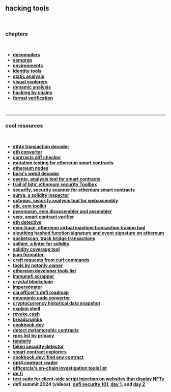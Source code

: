 ## hacking tools

<br>

### chapters

<br>

* **[decompilers](decompilers)**
* **[semgrep](semgrep)**
* **[environments](environments)**
* **[identity tools](identity_tools)**
* **[static analysis](static_analysis)**
* **[visual explorers](visual_explorers)**
* **[dynamic analysis](dynamic_analysis)**
* **[hacking by chains](hacking_by_chains)**
* **[formal verification](formal_verification)**


<br>

----

### cool resources

<br>

* **[ethtx transaction decoder](https://ethtx.info/)**
* **[eth converter](https://eth-converter.com/)**
* **[contracts diff checker](https://etherscan.io/contractdiffchecker)**
* **[mutation testing for ethereum smart contracts](https://github.com/JoranHonig/vertigo)**
* **[ethereum nodes](https://ethereumnodes.com/)**
* **[burp's web3 decoder](https://github.com/nccgroup/web3-decoder)**
* **[oyente, analysis tool for smart contracts](https://github.com/enzymefinance/oyente)**
* **[trail of bits' ethereum security Toolbox](https://github.com/trailofbits/eth-security-toolbox)**
* **[securify, security scanner for ethereum smart contracts](https://github.com/eth-sri/securify2)**
* **[surya, a solidity inspector](https://github.com/ConsenSys/surya)**
* **[octopus, security analysis tool for webassembly](https://github.com/pventuzelo/octopus)**
* **[etk, evm toolkit](https://github.com/quilt/etk)**
* **[pyevmasm, evm disassembler and assembler](https://github.com/crytic/pyevmasm)**
* **[verx, smart contract verifier](http://verx.ch/)**
* **[eth detective](https://www.ethtective.com/address/)**
* **[evm-trace, ethereum virtual machine transaction tracing tool](https://github.com/ApeWorX/evm-trace)**
* **[sleuthing hashed function signature and event signature on ethereum](https://dune.com/agaperste/event-and-function-signature-sleuthing?)**
* **[socketscan, track bridge transactions](https://socketscan.io/)**
* **[solhint, a linter for solidity](https://github.com/protofire/solhint)**
* **[solidity coverage tool](https://github.com/sc-forks/solidity-coverage)**
* **[json formatter](https://jsonformatter.curiousconcept.com/)**
* **[craft requests from curl commands](https://reqbin.com/)**
* **[tools by notonly.owner](https://www.notonlyowner.com/learn/intro-security-hacking-smart-contracts-ethereum)**
* **[ethereum developer tools list](https://github.com/ConsenSys/ethereum-developer-tools-list)**
* **[immunefi scrapper](https://github.com/pratraut/scrapyFi)**
* **[crystal blockchain](https://explorer.crystalblockchain.com/)**
* **[impersonator](https://www.impersonator.xyz/)**
* **[cia officer's defi roadmap](https://github.com/OffcierCia/DeFi-Developer-Road-Map#transaction-visualization-scoring--tracking)**
* **[mnemonic code converter](https://iancoleman.io/bip39/)**
* **[cryptocurrency historical data snapshot](https://coinmarketcap.com/historical/)**
* **[explain shell](https://explainshell.com/)**
* **[revoke.cash](https://revoke.cash/)**
* **[breadcrumbs](https://www.breadcrumbs.app/home)**
* **[cookbook.dev](https://www.cookbook.dev/)**
* **[detect metamorphic contracts](https://metamorphic.a16zcrypto.com/)**
* **[rpcs list by privacy](https://chainlist.org/)**
* **[tenderly](https://dashboard.tenderly.co/)**
* **[token security detector](https://gopluslabs.io/token-security/)**
* **[smart contract explorers](https://sovs.notion.site/Block-Smart-Contract-Explorers-8dcaed059c844e3b8f9b67b8eb90174a)**
* **[cookbook.dev: find any contract](https://www.cookbook.dev/)**
* **[gpt4 contract reader](https://www.contractreader.io/)**
* **[officercia's on-chain investigation tools list](https://github.com/OffcierCia/On-Chain-Investigations-Tools-List)**
* **[de.fi](https://de.fi/)**
* **[test suite for client-side script injection on websites that display NFTs](https://github.com/muellerberndt/rektosaurus)**
* **defi summit 2024 (videos): [defi security 101](https://www.youtube.com/watch?v=r3wfpbYsJZA), [day 1](https://www.youtube.com/watch?v=gMg6Smve-i0), and [day 2](https://www.youtube.com/watch?v=dMp6jJVuGLI)**
